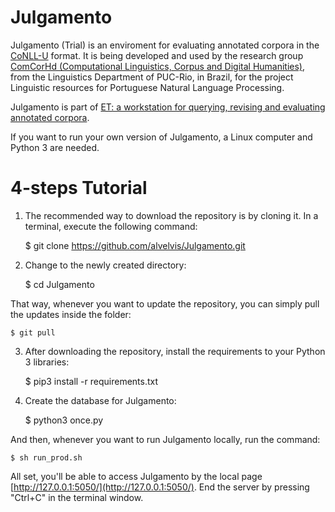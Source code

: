# Julgamento

Julgamento (Trial) is an enviroment for evaluating annotated corpora in the [CoNLL-U](https://universaldependencies.org/format.html) format. It is being developed and used by the research group [ComCorHd (Computational Linguistics, Corpus and Digital Humanities)](http://comcorhd.letras.puc-rio.br), from the Linguistics Department of PUC-Rio, in Brazil, for the project Linguistic resources for Portuguese Natural Language Processing.

Julgamento is part of [ET: a workstation for querying, revising and evaluating annotated corpora](http://comcorhd.letras.puc-rio.br/ET).

If you want to run your own version of Julgamento, a Linux computer and Python 3 are needed.

# 4-steps Tutorial

1) The recommended way to download the repository is by cloning it. In a terminal, execute the following command:

	$ git clone https://github.com/alvelvis/Julgamento.git

2) Change to the newly created directory:

	$ cd Julgamento

That way, whenever you want to update the repository, you can simply pull the updates inside the folder:

	$ git pull

3) After downloading the repository, install the requirements to your Python 3 libraries:

	$ pip3 install -r requirements.txt

4) Create the database for Julgamento:

	$ python3 once.py

And then, whenever you want to run Julgamento locally, run the command:

	$ sh run_prod.sh

All set, you'll be able to access Julgamento by the local page [http://127.0.0.1:5050/](http://127.0.0.1:5050/). End the server by pressing "Ctrl+C" in the terminal window.
